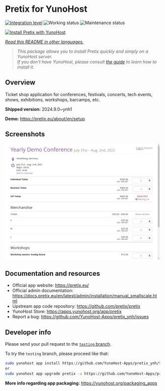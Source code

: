 <!--
N.B.: This README was automatically generated by <https://github.com/YunoHost/apps/tree/master/tools/readme_generator>
It shall NOT be edited by hand.
-->

# Pretix for YunoHost

[![Integration level](https://dash.yunohost.org/integration/pretix.svg)](https://ci-apps.yunohost.org/ci/apps/pretix/) ![Working status](https://ci-apps.yunohost.org/ci/badges/pretix.status.svg) ![Maintenance status](https://ci-apps.yunohost.org/ci/badges/pretix.maintain.svg)

[![Install Pretix with YunoHost](https://install-app.yunohost.org/install-with-yunohost.svg)](https://install-app.yunohost.org/?app=pretix)

*[Read this README in other languages.](./ALL_README.md)*

> *This package allows you to install Pretix quickly and simply on a YunoHost server.*  
> *If you don't have YunoHost, please consult [the guide](https://yunohost.org/install) to learn how to install it.*

## Overview

Ticket shop application for conferences, festivals, concerts, tech events, shows, exhibitions, workshops, barcamps, etc.

**Shipped version:** 2024.9.0~ynh1

**Demo:** <https://pretix.eu/about/en/setup>

## Screenshots

![Screenshot of Pretix](./doc/screenshots/screenshot.png)

## Documentation and resources

- Official app website: <https://pretix.eu/>
- Official admin documentation: <https://docs.pretix.eu/en/latest/admin/installation/manual_smallscale.html>
- Upstream app code repository: <https://github.com/pretix/pretix>
- YunoHost Store: <https://apps.yunohost.org/app/pretix>
- Report a bug: <https://github.com/YunoHost-Apps/pretix_ynh/issues>

## Developer info

Please send your pull request to the [`testing` branch](https://github.com/YunoHost-Apps/pretix_ynh/tree/testing).

To try the `testing` branch, please proceed like that:

```bash
sudo yunohost app install https://github.com/YunoHost-Apps/pretix_ynh/tree/testing --debug
or
sudo yunohost app upgrade pretix -u https://github.com/YunoHost-Apps/pretix_ynh/tree/testing --debug
```

**More info regarding app packaging:** <https://yunohost.org/packaging_apps>
